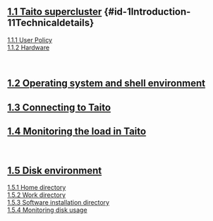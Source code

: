  

## [1.1 Taito supercluster] {#id-1Introduction-11Technicaldetails}

[1.1.1 User Policy][]  
[1.1.2 Hardware]

 

## [1.2 Operating system and shell environment]

## [1.3 Connecting to Taito]

## [1.4 Monitoring the load in Taito]

 

## [1.5 Disk environment]

[1.5.1 Home directory][]  
[1.5.2 Work directory][]  
[1.5.3 Software installation directory][]  
[1.5.4 Monitoring disk usage]

 

 

 

  [1.1 Taito supercluster]: https://research.csc.fi/taito-supercluster
  [1.1.1 User Policy]: https://research.csc.fi/taito-supercluster#1.1.1
  [1.1.2 Hardware]: https://research.csc.fi/taito-supercluster#1.1.2
  [1.2 Operating system and shell environment]: https://research.csc.fi/taito-operating-system-and-shell-environment
  [1.3 Connecting to Taito]: https://research.csc.fi/taito-connecting
  [1.4 Monitoring the load in Taito]: https://research.csc.fi/taito-monitoring-the-load
  [1.5 Disk environment]: https://research.csc.fi/taito-disk-environment
  [1.5.1 Home directory]: https://research.csc.fi/taito-disk-environment#1.5.1
  [1.5.2 Work directory]: https://research.csc.fi/taito-disk-environment#1.5.2
  [1.5.3 Software installation directory]: https://research.csc.fi/taito-disk-environment#1.5.3
  [1.5.4 Monitoring disk usage]: https://research.csc.fi/taito-disk-environment#1.5.4
